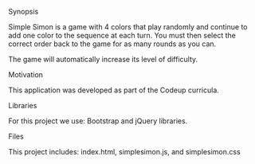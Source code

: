 Synopsis

Simple Simon is a game with 4 colors that play randomly and continue to add one color to the sequence at each turn. 
You must then select the correct order back to the game for as many rounds as you can.

The game will automatically increase its level of difficulty.

Motivation

This application was developed as part of the Codeup curricula.

Libraries

For this project we use: Bootstrap and jQuery libraries.

Files

This project includes: index.html, simplesimon.js, and simplesimon.css